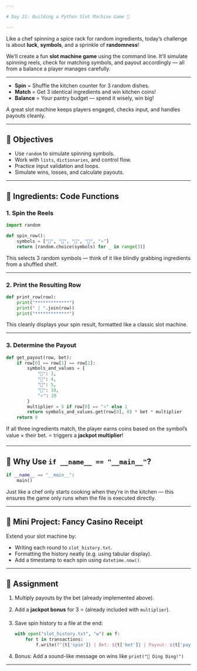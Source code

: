 ```yaml
---

# Day 21: Building a Python Slot Machine Game 🎰

---
```


Like a chef spinning a spice rack for random ingredients, today’s challenge is about **luck**, **symbols**, and a sprinkle of **randomness**!

We’ll create a fun **slot machine game** using the command line. It’ll simulate spinning reels, check for matching symbols, and payout accordingly — all from a balance a player manages carefully.

---

* **Spin** = Shuffle the kitchen counter for 3 random dishes.
* **Match** = Get 3 identical ingredients and win kitchen coins!
* **Balance** = Your pantry budget — spend it wisely, win big!

A great slot machine keeps players engaged, checks input, and handles payouts cleanly.

---

## 🎯 Objectives

* Use `random` to simulate spinning symbols.
* Work with `lists`, `dictionaries`, and control flow.
* Practice input validation and loops.
* Simulate wins, losses, and calculate payouts.

---

## 🧪 Ingredients: Code Functions

### 1. Spin the Reels

```python
import random

def spin_row():
    symbols = ["🍒", "🍉", "🍋", "🔔", "⭐"]
    return [random.choice(symbols) for _ in range(3)]
```

This selects 3 random symbols — think of it like blindly grabbing ingredients from a shuffled shelf.

---

### 2. Print the Resulting Row

```python
def print_row(row):
    print("*************")
    print(" | ".join(row))
    print("*************")
```

This cleanly displays your spin result, formatted like a classic slot machine.

---

### 3. Determine the Payout

```python
def get_payout(row, bet):
    if row[0] == row[1] == row[2]:
        symbols_and_values = {
            "🍒": 3,
            "🍉": 4,
            "🍋": 5,
            "🔔": 10,
            "⭐": 20
        }
        multiplier = 5 if row[0] == "⭐" else 1
        return symbols_and_values.get(row[0], 0) * bet * multiplier
    return 0
```

If all three ingredients match, the player earns coins based on the symbol’s value × their bet. ⭐ triggers a **jackpot multiplier**!

---

## 🧠 Why Use `if __name__ == "__main__"`?

```python
if __name__ == "__main__":
    main()
```

Just like a chef only starts cooking when they’re in the kitchen — this ensures the game only runs when the file is executed directly.

---

## 🧁 Mini Project: Fancy Casino Receipt

Extend your slot machine by:

* Writing each round to `slot_history.txt`.
* Formatting the history neatly (e.g. using tabular display).
* Add a timestamp to each spin using `datetime.now()`.

---

## 📝 Assignment

1. Multiply payouts by the bet (already implemented above).

2. Add a **jackpot bonus** for 3 ⭐ (already included with `multiplier`).

3. Save spin history to a file at the end:

   ```python
   with open("slot_history.txt", "w") as f:
       for t in transactions:
           f.write(f"{t['spin']} | Bet: ${t['bet']} | Payout: ${t['payout']}\n")
   ```

4. Bonus: Add a sound-like message on wins like `print("🎵 Ding Ding!")`

---